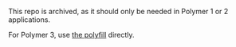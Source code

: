 This repo is archived, as it should only be needed in Polymer 1 or 2 applications.

For Polymer 3, use [the polyfill](https://github.com/que-etc/resize-observer-polyfill) directly.
